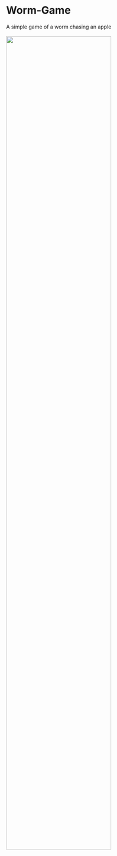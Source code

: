 # Worm-Game 
A simple game of a worm chasing an apple
<br>
<br>
<img src="https://imgur.com/Eg1l0Ag.png" height="75%" width="75%">

